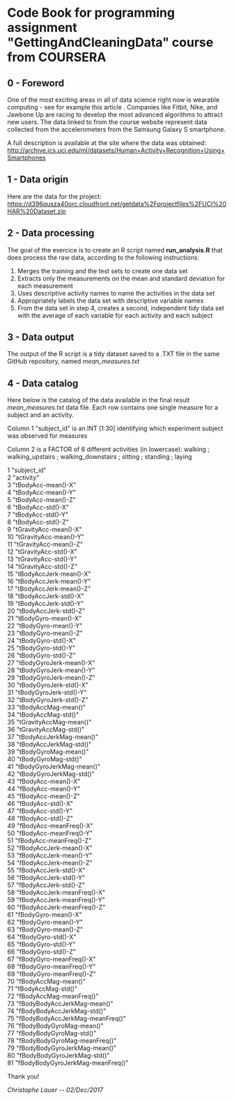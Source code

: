 # Code Book for programming assignment "GettingAndCleaningData" course from COURSERA

## 0 - Foreword

One of the most exciting areas in all of data science right now is wearable computing - see for example this article . Companies like Fitbit, Nike, and Jawbone Up are racing to develop the most advanced algorithms to attract new users. The data linked to from the course website represent data collected from the accelerometers from the Samsung Galaxy S smartphone. 

A full description is available at the site where the data was obtained:
http://archive.ics.uci.edu/ml/datasets/Human+Activity+Recognition+Using+Smartphones

## 1 - Data origin

Here are the data for the project:
https://d396qusza40orc.cloudfront.net/getdata%2Fprojectfiles%2FUCI%20HAR%20Dataset.zip

## 2 - Data processing

The goal of the exercice is to create an R script named **run_analysis.R** that does process the raw data, according to the following instructions: 

1. Merges the training and the test sets to create one data set
2. Extracts only the measurements on the mean and standard deviation for each measurement
3. Uses descriptive activity names to name the activities in the data set
4. Appropriately labels the data set with descriptive variable names
5. From the data set in step 4, creates a second, independent tidy data set with the average of each variable for each activity and each subject

## 3 - Data output

The output of the R script is a tidy dataset saved to a .TXT file in the same GitHub repository, named *mean_measures.txt* 

## 4 - Data catalog

Here below is the catalog of the data available in the final result *mean_measures.txt* data file. Each row contains one single measure for a subject and an activity.

Column 1 "subject_id" is an INT [1:30] identifying which experiment subject was observed for measures

Column 2 is a FACTOR of 6 different activities (in lowercase): walking ; walking_upstairs ; walking_downstairs ; sitting ; standing ; laying

1 "subject_id"  
2 "activity"  
3 "tBodyAcc-mean()-X"  
4 "tBodyAcc-mean()-Y"  
5 "tBodyAcc-mean()-Z"  
6 "tBodyAcc-std()-X"  
7 "tBodyAcc-std()-Y"  
8 "tBodyAcc-std()-Z"  
9 "tGravityAcc-mean()-X"  
10 "tGravityAcc-mean()-Y"  
11 "tGravityAcc-mean()-Z"  
12 "tGravityAcc-std()-X"  
13 "tGravityAcc-std()-Y"  
14 "tGravityAcc-std()-Z"  
15 "tBodyAccJerk-mean()-X"  
16 "tBodyAccJerk-mean()-Y"  
17 "tBodyAccJerk-mean()-Z"  
18 "tBodyAccJerk-std()-X"  
19 "tBodyAccJerk-std()-Y"  
20 "tBodyAccJerk-std()-Z"  
21 "tBodyGyro-mean()-X"  
22 "tBodyGyro-mean()-Y"  
23 "tBodyGyro-mean()-Z"  
24 "tBodyGyro-std()-X"  
25 "tBodyGyro-std()-Y"  
26 "tBodyGyro-std()-Z"  
27 "tBodyGyroJerk-mean()-X"  
28 "tBodyGyroJerk-mean()-Y"  
29 "tBodyGyroJerk-mean()-Z"  
30 "tBodyGyroJerk-std()-X"  
31 "tBodyGyroJerk-std()-Y"  
32 "tBodyGyroJerk-std()-Z"  
33 "tBodyAccMag-mean()"  
34 "tBodyAccMag-std()"  
35 "tGravityAccMag-mean()"  
36 "tGravityAccMag-std()"  
37 "tBodyAccJerkMag-mean()"  
38 "tBodyAccJerkMag-std()"  
39 "tBodyGyroMag-mean()"  
40 "tBodyGyroMag-std()"  
41 "tBodyGyroJerkMag-mean()"  
42 "tBodyGyroJerkMag-std()"  
43 "fBodyAcc-mean()-X"  
44 "fBodyAcc-mean()-Y"  
45 "fBodyAcc-mean()-Z"  
46 "fBodyAcc-std()-X"  
47 "fBodyAcc-std()-Y"  
48 "fBodyAcc-std()-Z"  
49 "fBodyAcc-meanFreq()-X"  
50 "fBodyAcc-meanFreq()-Y"  
51 "fBodyAcc-meanFreq()-Z"  
52 "fBodyAccJerk-mean()-X"  
53 "fBodyAccJerk-mean()-Y"  
54 "fBodyAccJerk-mean()-Z"  
55 "fBodyAccJerk-std()-X"  
56 "fBodyAccJerk-std()-Y"  
57 "fBodyAccJerk-std()-Z"  
58 "fBodyAccJerk-meanFreq()-X"  
59 "fBodyAccJerk-meanFreq()-Y"  
60 "fBodyAccJerk-meanFreq()-Z"  
61 "fBodyGyro-mean()-X"  
62 "fBodyGyro-mean()-Y"  
63 "fBodyGyro-mean()-Z"  
64 "fBodyGyro-std()-X"  
65 "fBodyGyro-std()-Y"  
66 "fBodyGyro-std()-Z"  
67 "fBodyGyro-meanFreq()-X"  
68 "fBodyGyro-meanFreq()-Y"  
69 "fBodyGyro-meanFreq()-Z"  
70 "fBodyAccMag-mean()"  
71 "fBodyAccMag-std()"  
72 "fBodyAccMag-meanFreq()"  
73 "fBodyBodyAccJerkMag-mean()"  
74 "fBodyBodyAccJerkMag-std()"  
75 "fBodyBodyAccJerkMag-meanFreq()"  
76 "fBodyBodyGyroMag-mean()"  
77 "fBodyBodyGyroMag-std()"  
78 "fBodyBodyGyroMag-meanFreq()"  
79 "fBodyBodyGyroJerkMag-mean()"  
80 "fBodyBodyGyroJerkMag-std()"  
81 "fBodyBodyGyroJerkMag-meanFreq()"  


Thank you!

*Christophe Lauer -- 02/Dec/2017* 

